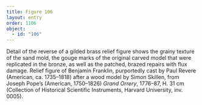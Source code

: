```yaml
---
title: Figure 106
layout: entry
order: 1106
object:
  - id: "106"
---
```


Detail of the reverse of a gilded brass relief figure shows the grainy texture of the sand mold, the gouge marks of the original carved model that were replicated in the bronze, as well as the patched, brazed repairs with flux damage. Relief figure of Benjamin Franklin, purportedly cast by Paul Revere (American, ca. 1735–1818) after a wood model by Simon Skillen, from Joseph Pope’s (American, 1750–1826) *Grand Orrery*, 1776–87, H. 31 cm (Collection of Historical Scientific Instruments, Harvard University, inv. 0005).
